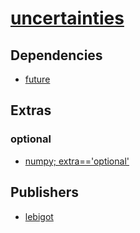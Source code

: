 # [uncertainties](https://pypi.org/project/uncertainties)

## Dependencies
- [future](packages/f/future.md)


## Extras

### optional
- [numpy; extra=='optional'](packages/n/numpy.md)


## Publishers
- [lebigot](https://pypi.org/user/lebigot)

